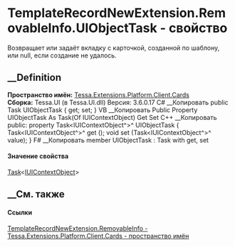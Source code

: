 # TemplateRecordNewExtension.RemovableInfo.UIObjectTask - свойство
Возвращает или задаёт вкладку с карточкой, созданной по шаблону, или null,
если создание не удалось.
## __Definition
 **Пространство имён:**
[Tessa.Extensions.Platform.Client.Cards](N_Tessa_Extensions_Platform_Client_Cards.htm)  
 **Сборка:** Tessa.UI (в Tessa.UI.dll) Версия: 3.6.0.17
C# __Копировать
     public Task<IUIContextObject> UIObjectTask { get; set; }
VB __Копировать
     Public Property UIObjectTask As Task(Of IUIContextObject)
    	Get
    	Set
C++ __Копировать
     public:
    property Task<IUIContextObject^>^ UIObjectTask {
    	Task<IUIContextObject^>^ get ();
    	void set (Task<IUIContextObject^>^ value);
    }
F# __Копировать
     member UIObjectTask : Task<IUIContextObject> with get, set
#### Значение свойства
[Task](https://learn.microsoft.com/dotnet/api/system.threading.tasks.task-1)<[IUIContextObject](T_Tessa_UI_IUIContextObject.htm)>
##  __См. также
#### Ссылки
[TemplateRecordNewExtension.RemovableInfo -
](T_Tessa_Extensions_Platform_Client_Cards_TemplateRecordNewExtension_RemovableInfo.htm)
[Tessa.Extensions.Platform.Client.Cards - пространство
имён](N_Tessa_Extensions_Platform_Client_Cards.htm)
